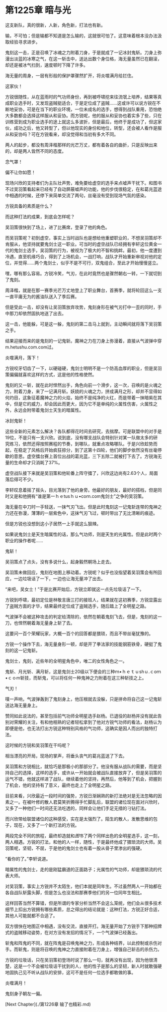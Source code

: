 # 第1225章 暗与光

这支新队，真的很新，人新，角色新，打法也有新。

输，不可怕；但是输都不知道是怎么输的，这就很可怕了。这意味着根本没办法汲取经验寻求进步。

鬼刻这一击，正是召唤了冰魂之力附着刀身，于是就成了一记冰封鬼斩。刀身上弥漫出淡蓝的冰寒之气，在这一斩击中，送达出数个身位格，海无量虽然已在翻滚，却还是被冰气扫到，速度顿时下降了许多。

海无量的周身，一层有形般的保护罩骤然扩开，将炎噬满月给拦住。

这家伙！

方锐很随性，从在蓝雨时的气功师身份，再到被呼啸挖来往流氓上培养，结果等真成职业选手时，又发现盗贼挺适合，于是定位成了盗贼……这或许可以说方锐在不断地妥协，可是在当下的职业环境，一位未成名的选手，想得到战队重用，恐怕绝大多数都会选择这样服从和妥协。而方锐呢，他的服从和妥协也着实多了些，只在训练营到成为职业选手的途上就这么多波折，但是最后，他终于是成功了，但这家伙，成功之后，他又转型了，但以他现实的身份和地位，转型，还会被人看作是服从和妥协吗？可在方锐看来，却没觉得和当初有多大不同。

两人的起步，都没有周泽楷那样的光芒万丈，都有着各自的曲折，只是反映出来的，却是两人皆然不同的态度。

念气罩！

偏不让你如愿！

现场兴欣的支持者们为主队壮声势，难免要给虚空的选手来点嘘声干扰下。和图书不过吴羽策看起来已经有了自动屏蔽嘘声的功能，他的步伐很稳定，在和葛兆蓝途中相遇的时候，还停下来简单交流了两句，丝毫没有受到现场气氛的感染。

方锐具备的素质是什么？

而这种打法的成果，到底会怎样呢？

吴羽策很快到了场上，进了比赛席，登录了他的角色。

而吴羽策呢？初到虚空，事实上当时战队也是想给他重塑职业的，不想吴羽策却不肯服从，他坚持就要鬼剑士这一职业。可当时的虚空战队已经拥有李轩这位黄金一代的鬼剑士选手，吴羽策的行为，被视为了极大的不智和挑衅。最初，他一度遭到冷遇，直至机缘巧合，得到了上场机会，一战打响，战队才开始重新审视对他的定位，并觉得……两个鬼剑士，似乎不是不可行，双鬼组合，至此才开始慢慢竖立。

嘿，哪有那么容易。方锐冷笑，气刃，在此时竟然也是骤然朝右一转，一下就切到了鬼刻。

周泽楷，就是在那一赛季光芒万丈地登上了职业舞台，首赛季，就将轮回这么一支一直平庸无为的酱油队送入了季后赛。

但是受此一击，却没有让吴羽策放弃攻势，鬼刻身形在被气刃打中一歪的同时，手中那刀却依然固执地送了出去。

这一击，他能躲，可是这一躲，鬼刻的第二击马上就到，主动瞬间就将落下吴羽策之手。

结果迎接而来的是鬼刻的一记鬼斩。魔神之力在刀身上弥漫着，直接从气波弹中穿m.hetushu.com.com过。

炎噬满月，落下！

方锐咬牙切齿了一下，以硬碰硬，鬼剑士明明不是一个防高血厚的职业，但是吴羽策偏偏就喜欢这样的方式，这是他的性格使然。

鬼刻的又一斩，就在此时悍然出手，角色向前一个滑步，这一次，召唤的是火魂之力，附着刀身，来了一记满月斩。妖娆的火魂之力，拼成满月之形，却并不显得如何灼目，这象征着魔神之力的火焰，始终不是纯净的火红，而是带着一抹暗紫在其中，但是它的威力，却会因此而更大，因为它不是单纯的火属性伤害，火属性之外，永远会附带着鬼剑士天生的暗属性。

冰封鬼斩！

这些全新的元素怎么解决？各队都得花时间去研究，去揣摩。可是联盟中的对手是19位，不是只有一支兴欣。说到底，没有哪支战队会特别针对某一队做太多的研究练习，依然还得按照赛程的节奏，到哪队，就重点攻略哪队。于是兴欣趁势而起，在稳定了风格后开始疯狂掠分，到了这第十四轮，他们的脚步依然没有丝毫停歇的意思。虚空擂台赛上首位出战的葛兆蓝，三下五除二就被打下去了。方锐海无量的生命却才只消耗了37%。

虚空战队接下来就是吴羽策和他轮番上阵守擂了，兴欣这边尚有2.63个人，局面落后得可不少。

李轩叹息着摇了摇头，目光落到了他的身旁。他最好的朋友，最好的搭档，但是同时又是和他拥有“谁是第一ｈｅtusｈｕ•coｍ.com鬼剑士”之争的吴羽策。

海无量在中刀时一手轻送，一抹气刃飞出。但是此时鬼刻这一记鬼斩连带的鬼神之力还在弥漫，薄薄的一层紫色中，这抹气刃飞过，顿时带出了无比清晰的痕迹。

但是方锐也没想到这小子居然一上手就这么狠辣。

如果说鬼剑士是天生暗属性的话，那么气功师，则是天生的光属性。但是此时两个职业的操作者呢……

鬼斩！

吴羽策点了点头，没有多说什么，起身毅然朝场上走去。

吴羽策未做回应，鬼刻在地图上移动着。方锐呢？似乎也没指望着吴羽策会有所回应，一边垃圾话了一下，一边也让海无量冲了出去。

“来吧，吴女士！”于是比赛开始后，方锐立即就这一点先垃圾话了一下。

方锐到呼啸，最初定位是林敬言唐三打的接班人，结果就在这初赛季，方锐显露出了盗贼方面的才华，结果最终定位成了盗贼选手，随后踏上了全明星之路。

气波弹不会被这种攻击的判定给清除的，依然在朝着鬼刻飞去，但是，鬼刻的这一刀，也悍然朝着海无量身上斩了去。

这要问一百个荣耀玩家，大概一百个的回答都是猥琐，而且不带丝毫犹豫的。

方锐一个操作下去，海无量身形一顿，却是开了拳法家的技能钢筋铁骨，硬挺了鬼刻的这一记鬼斩。

鬼剑士，鬼刻，近些年的全明星角色中，唯二的女性角色之一。

鬼斩、月光斩、满月斩，这是鬼剑士20级以下便会的三种ｍ•ｈｅｔｕshｕ.ｃoｍ•ｃｏm斩技，而斩鬼，可以将任何一种鬼神之力附着在这三种斩技之上。

气刃！

噗一声响，气波弹轰到了鬼刻身上，他压根就去没躲，只是拼命将自己这一记鬼斩送达海无量身上。

赞同如此说法的，甚至包括前气功师全明星选手赵杨。已退役的赵杨并没有就此告别对荣耀的关注，有和他相熟的记者轻松拿到了他对方锐气功师的看法，赵杨认为即便是他，也无法打出方锐这种特别风格的气功师，这确实是因人而出的独特打法。

这时候的方锐和吴羽策在干吗呢？

相当漂亮的开局，现场的掌声，将垂头丧气的葛兆蓝送了下去。

吴羽策和方锐相比，就恰巧是那极小的那部分了。他没有服从战队的需要，而是坚持自己的选择，这样的选手，或许从一开始就会被战队直接放弃了，但是吴羽策的运气不错，他就这样进了战队，继续着他的坚持，再然后，他等到了机会，把握到了机会，他的坚持有了意义，最终也走上了全明星之路。

目前来看，兴欣最近一段时间的强势，方锐日渐娴熟的新打法绝对是无法忽略的因素之一。在被叶修的散人君莫笑折腾得手忙脚乱后，联盟的诸位现在面对兴欣时，又多了一种他们一时间还无法吃透的，同样会让他们手足无措的刁钻打法。

而兴欣带给联盟诸位的这种感受，实在是太强烈了。陌生的散人，发散思维的包子，现在，又多了一个新打法的方锐。

两段完全不同的旅程，最终却造就和*图*书了两个同样出色的全明星选手，这一刻，两人相遇。方锐的打法，和他的人一样，随性，于是最终他成了猥琐流的大师。吴羽策呢，坚韧，不屈，于是他的鬼剑士也有着一股从骨子里渗出的强硬。

“看你的了。”李轩说道。

暗属性的鬼剑士，走的是刚猛霸道的正面路子；光属性的气功师，却是猥琐流的代表大师。

对吴羽策，事实上方锐并不太陌生，他们本就是同年生。不过虽然两人一开始都在各自战队斩露头脚，但是怎么也没法和那赛季他们的另一位同年生相比。

这样回答当然不算错，但是所谓的专家分析当然不会这么笼统，他们会从很多技术细节上扣出方锐拥有哪些素质，总之得出的结论就是：这种打法，方锐正好合适，其他人可能就都不合适了。

双方很快在地图正中相遇，没有交流，直接开打。海无量开始了方锐手下那种招牌式的盗贼移动姿势，在对方没有发招的情况下，一个气波弹已经轰出。

斩鬼和阵鬼的不同，就在阵鬼是召唤鬼神之力，形成各种结界，以此控制或杀伤对手。而斩鬼，则是将召唤的鬼神之力直接附着在刀身上，增强自己斩击的杀伤力。

方锐的垃圾话，只在吴羽策初登场时说了那么一句，就再没有出现，因为他很清楚，这是一个不会被垃圾话干扰到的人，他的性子是那么的坚韧，新人时就敢强硬地固执己见不听从战队的安排，这可不是任何一位选手都敢做的事。

炎噬满月！

鬼刻身子朝左一偏。



[Next Chapter](./第1226章 输了也精彩.md)